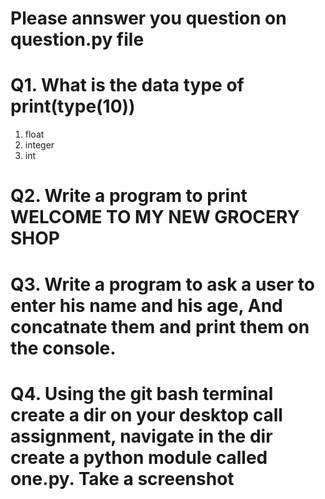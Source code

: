 # Please annswer you question on question.py file


# Q1. What is the data type of print(type(10))

1. float
2. integer
3. int

# Q2. Write a program to print WELCOME TO MY NEW GROCERY SHOP

# Q3. Write a program to ask a user to enter his name and his age, And concatnate them and print them on the console.


# Q4. Using the git bash terminal create a dir on your desktop call assignment, navigate in the dir create a python module called one.py. Take a screenshot 